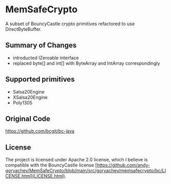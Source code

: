 # MemSafeCrypto

A subset of BouncyCastle crypto primitives refactored to use DirectByteBuffer.


## Summary of Changes

- introducted IZeroable interface
- replaced byte[] and int[] with ByteArray and IntArray correspondingly


## Supported primitives

- Salsa20Engine
- XSalsa20Engine
- Poly1305


## Original Code

https://github.com/bcgit/bc-java


## License

The project is licensed under Apache 2.0 license, which I believe is compatible with the BouncyCastle license 
[https://github.com/andy-goryachev/MemSafeCrypto/blob/main/src/goryachev/memsafecrypto/bc/LICENSE.html](LICENSE.html).